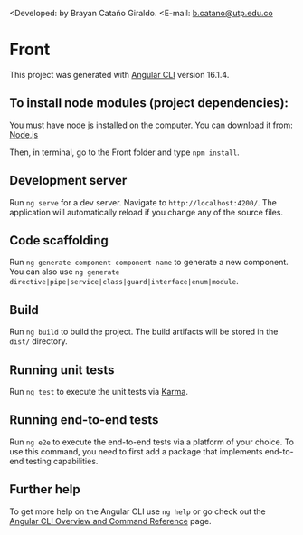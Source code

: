 <Developed: by Brayan Cataño Giraldo.
<E-mail: b.catano@utp.edu.co

# Front

This project was generated with [Angular CLI](https://github.com/angular/angular-cli) version 16.1.4.

## To install node modules (project dependencies):

You must have node js installed on the computer. You can download it from: [Node.js](https://nodejs.org/en)

Then, in terminal, go to the Front folder and type `npm install`.

## Development server

Run `ng serve` for a dev server. Navigate to `http://localhost:4200/`. The application will automatically reload if you change any of the source files.

## Code scaffolding

Run `ng generate component component-name` to generate a new component. You can also use `ng generate directive|pipe|service|class|guard|interface|enum|module`.

## Build

Run `ng build` to build the project. The build artifacts will be stored in the `dist/` directory.

## Running unit tests

Run `ng test` to execute the unit tests via [Karma](https://karma-runner.github.io).

## Running end-to-end tests

Run `ng e2e` to execute the end-to-end tests via a platform of your choice. To use this command, you need to first add a package that implements end-to-end testing capabilities.

## Further help

To get more help on the Angular CLI use `ng help` or go check out the [Angular CLI Overview and Command Reference](https://angular.io/cli) page.